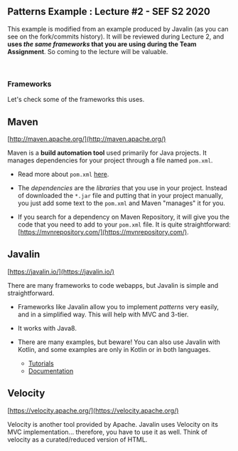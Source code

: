## Patterns Example : Lecture #2 - SEF S2 2020

This example is modified from an example produced by Javalin (as you can see on the fork/commits history). It will be reviewed during Lecture 2, and **uses _the same frameworks_ that you are using during the Team Assignment**. So coming to the lecture will be valuable.


<br />

### Frameworks
Let's check some of the frameworks this uses.

## Maven

[http://maven.apache.org/](http://maven.apache.org/)

Maven is a **build automation tool** used primarily for Java projects. It manages dependencies for your project through a file named `pom.xml`. 

* Read more about `pom.xml` [here](http://maven.apache.org/pom.html#What_is_the_POM).

* The _dependencies_ are the _libraries_ that you use in your project. Instead of downloaded the `*.jar` file and putting that in your project manually, you just add some text to the `pom.xml` and Maven "manages" it for you.

* If you search for a dependency on Maven Repository, it will give you the code that you need to add to your `pom.xml` file. It is quite straightforward: [https://mvnrepository.com/](https://mvnrepository.com/).



## Javalin

[https://javalin.io/](https://javalin.io/)

There are many frameworks to code webapps, but Javalin is simple and straightforward.

* Frameworks like Javalin allow you to implement _patterns_ very easily, and in a simplified way. This will help with MVC and 3-tier.

* It works with Java8.

* There are many examples, but beware! You can also use Javalin with Kotlin, and some examples are only in Kotlin or in both languages.

    - [Tutorials](https://javalin.io/tutorials/)
    - [Documentation](https://javalin.io/documentation)



## Velocity

[https://velocity.apache.org/](https://velocity.apache.org/)

Velocity is another tool provided by Apache. Javalin uses Velocity on its MVC implementation... therefore, you have to use it as well. Think of velocity as a curated/reduced version of HTML. 

